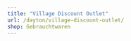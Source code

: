 ```yaml
---
title: "Village Discount Outlet"
url: /dayton/village-discount-outlet/
shop: Gebrauchtwaren
---
```

